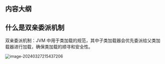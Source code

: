 ## 内容大纲





## 什么是双亲委派机制

双亲委派机制：JVM 中用于类加载的规范，其中子类加载器会优先委派给父类加载器进行加载，确保类加载的顺寻和安全性。

<img src="https://cdn.jsdelivr.net/gh/wicksonZhang/static-source-cdn/images/202403272154273.png" alt="image-20240327215437206" style="zoom:90%;float:left" />